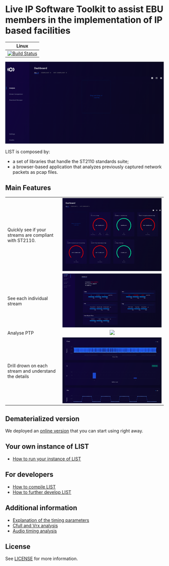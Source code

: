 # Live IP Software Toolkit to assist EBU members in the implementation of IP based facilities

| Linux |
|:---------:|
| [![Build Status](https://travis-ci.com/ebu/pi-list.svg?branch=master)](https://travis-ci.com/ebu/pi-list) |

![overview](docs/overview.gif)

LIST is composed by:
- a set of libraries that handle the ST2110 standards suite;
- a browser-based application that analyzes previously captured network packets as pcap files.

## Main Features

| | |
:-------------------------|:-------------------------:
Quickly see if your streams are compliant with ST2110. | ![](docs/pcap_overview.png)
See each individual stream | ![](docs/stream_overview.png)
Analyse PTP | ![](docs/ptp_analysis.png)
Drill drown on each stream and understand the details | ![](docs/stream_drilldown.png)

## Dematerialized version

We deployed an [online version](http://list.ebu.io/) that you can start using right away.

## Your own instance of LIST

* [How to run your instance of LIST](./docs/local_docker.md)

## For developers

* [How to compile LIST](./docs/compiling_list.md)
* [How to further develop LIST](./docs/list_development.md)

## Additional information

* [Explanation of the timing parameters](./docs/parameters_explained.md)
* [Cfull and Vrx analysis](./docs/cfull_and_vrx_analysis.md)
* [Audio timing analysis](./docs/audio_timing_analysis.md)

## License

See [LICENSE](LICENSE.md) for more information.
